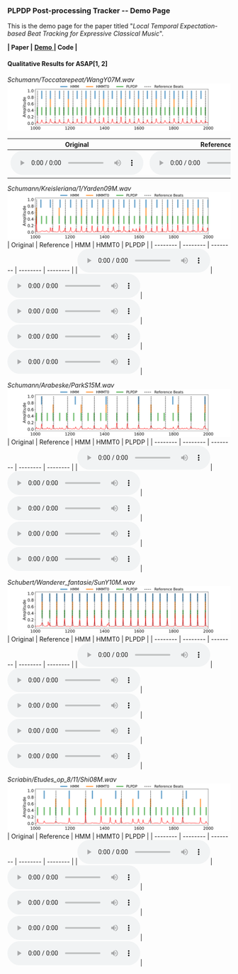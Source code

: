### PLPDP Post-processing Tracker -- Demo Page

This is the demo page for the paper titled
"*Local Temporal Expectation-based Beat Tracking for Expressive Classical Music*".

**| Paper |** [ **Demo** ](https://sunnycyc.github.io/plpdp4beat-demo/) **| Code |** 

#### Qualitative Results for ASAP[1, 2]

*Schumann/Toccatarepeat/WangY07M.wav*
![](/demo_songs/ASAP/plot_ASAP_s10_e20_WangY07M.png)

| Original | Reference | HMM | HMMT0 | PLPDP | 
| -------- | -------- | -------- | -------- | -------- |
|<audio src="demo_songs/ASAP/s10_e20_WangY07M.wav" controls="" preload=""></audio>|<audio src="demo_songs/ASAP/click_ref_s10_e20_WangY07M.wav" controls="" preload=""></audio>| <audio src="demo_songs/ASAP/click_HMM_s10_e20_WangY07M.wav" controls="" preload=""></audio>|<audio src="demo_songs/ASAP/click_HMMT0_s10_e20_WangY07M.wav" controls="" preload=""></audio>| <audio src="demo_songs/ASAP/click_PLPDP_s10_e20_WangY07M.wav" controls="" preload=""></audio>|


*Schumann/Kreisleriana/1/Yarden09M.wav*
![](/demo_songs/ASAP/plot_ASAP_s10_e20_Yarden09M.png)
| Original | Reference | HMM | HMMT0 | PLPDP | 
| -------- | -------- | -------- | -------- | -------- |
|<audio src="demo_songs/ASAP/s10_e20_WangY07M.wav" controls="" preload=""></audio>|<audio src="demo_songs/ASAP/click_ref_s10_e20_WangY07M.wav" controls="" preload=""></audio>| <audio src="demo_songs/ASAP/click_HMM_s10_e20_WangY07M.wav" controls="" preload=""></audio>|<audio src="demo_songs/ASAP/click_HMMT0_s10_e20_WangY07M.wav" controls="" preload=""></audio>| <audio src="demo_songs/ASAP/click_PLPDP_s10_e20_WangY07M.wav" controls="" preload=""></audio>|

*Schumann/Arabeske/ParkS15M.wav*
![](/demo_songs/ASAP/plot_ASAP_s10_e20_ParkS15M.png)
| Original | Reference | HMM | HMMT0 | PLPDP | 
| -------- | -------- | -------- | -------- | -------- |
|<audio src="demo_songs/ASAP/s10_e20_ParkS15M.wav" controls="" preload=""></audio>|<audio src="demo_songs/ASAP/click_ref_s10_e20_ParkS15M.wav" controls="" preload=""></audio>|<audio src="demo_songs/ASAP/click_HMM_s10_e20_ParkS15M.wav" controls="" preload=""></audio>|<audio src="demo_songs/ASAP/click_HMMT0_s10_e20_ParkS15M.wav" controls="" preload=""></audio>|<audio src="demo_songs/ASAP/click_PLPDP_s10_e20_ParkS15M.wav" controls="" preload=""></audio>|

*Schubert/Wanderer_fantasie/SunY10M.wav*
![](/demo_songs/ASAP/plot_ASAP_s10_e20_SunY10M.png)
| Original | Reference | HMM | HMMT0 | PLPDP | 
| -------- | -------- | -------- | -------- | -------- |
|<audio src="demo_songs/ASAP/s10_e20_SunY10M.wav" controls="" preload=""></audio>|<audio src="demo_songs/ASAP/click_ref_s10_e20_SunY10M.wav" controls="" preload=""></audio>|<audio src="demo_songs/ASAP/click_HMM_s10_e20_SunY10M.wav" controls="" preload=""></audio>|<audio src="demo_songs/ASAP/click_HMMT0_s10_e20_SunY10M.wav" controls="" preload=""></audio>|<audio src="demo_songs/ASAP/click_PLPDP_s10_e20_SunY10M.wav" controls="" preload=""></audio>|

*Scriabin/Etudes_op_8/11/Shi08M.wav*
![](/demo_songs/ASAP/plot_ASAP_s10_e20_Shi08M.png)
| Original | Reference | HMM | HMMT0 | PLPDP | 
| -------- | -------- | -------- | -------- | -------- |
|<audio src="demo_songs/ASAP/s10_e20_Shi08M.wav" controls="" preload=""></audio>|<audio src="demo_songs/ASAP/click_ref_s10_e20_Shi08M.wav" controls="" preload=""></audio>|<audio src="demo_songs/ASAP/click_HMM_s10_e20_Shi08M.wav" controls="" preload=""></audio>|<audio src="demo_songs/ASAP/click_HMMT0_s10_e20_Shi08M.wav" controls="" preload=""></audio>|<audio src="demo_songs/ASAP/click_PLPDP_s10_e20_Shi08M.wav" controls="" preload=""></audio>|
